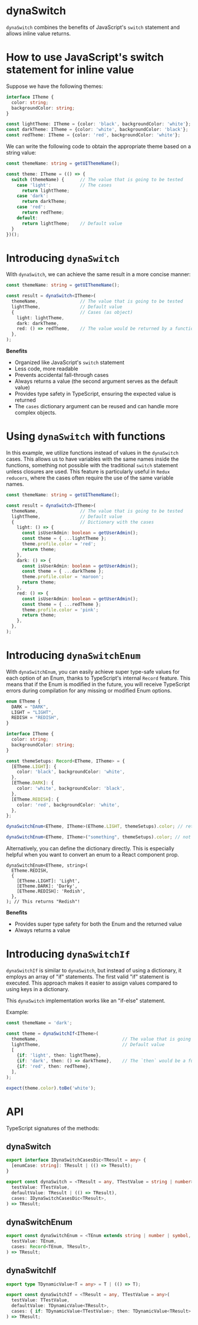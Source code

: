 # dynaSwitch

`dynaSwitch` combines the benefits of JavaScript's `switch` statement and allows inline value returns.

# How to use JavaScript's switch statement for inline value

Suppose we have the following themes:

```typescript
interface ITheme {
  color: string;
  backgroundColor: string;
}

const lightTheme: ITheme = {color: 'black', backgroundColor: 'white'};
const darkTheme: ITheme = {color: 'white', backgroundColor: 'black'};
const redTheme: ITheme = {color: 'red', backgroundColor: 'white'};
```

We can write the following code to obtain the appropriate theme based on a string value:

```typescript
const themeName: string = getUIThemeName();

const theme: ITheme = (() => {
  switch (themeName) {      // The value that is going to be tested
    case 'light':           // The cases
      return lightTheme;
    case 'dark':
      return darkTheme;
    case 'red':
      return redTheme;
    default:
      return lightTheme;    // Default value
  }
})();

```

# Introducing `dynaSwitch`

With `dynaSwitch`, we can achieve the same result in a more concise manner:

```typescript
const themeName: string = getUIThemeName();

const result = dynaSwitch<ITheme>(
  themeName,                // The value that is going to be tested    
  lightTheme,               // Default value
  {                         // Cases (as object)
    light: lightTheme,
    dark: darkTheme,
    red: () => redTheme,    // The value would be returned by a function also
  },
);
```

**Benefits**

- Organized like JavaScript's `switch` statement
- Less code, more readable
- Prevents accidental fall-through cases
- Always returns a value (the second argument serves as the default value)
- Provides type safety in TypeScript, ensuring the expected value is returned
- The `cases` dictionary argument can be reused and can handle more complex objects.

# Using `dynaSwitch` with functions

In this example, we utilize functions instead of values in the `dynaSwitch` cases. This allows us to have variables with the same names inside the functions, something not possible with the traditional `switch` statement unless closures are used. This feature is particularly useful in `Redux reducers`, where the cases often require the use of the same variable names.

```typescript
const themeName: string = getUIThemeName();

const result = dynaSwitch<ITheme>(
  themeName,                // The value that is going to be tested    
  lightTheme,               // Default value
  {                         // Dictionary with the cases
    light: () => {
      const isUserAdmin: boolean = getUserAdmin();
      const theme = { ...lightTheme };
      theme.profile.color = 'red';
      return theme;
    },
    dark: () => {
      const isUserAdmin: boolean = getUserAdmin();
      const theme = { ...darkTheme };
      theme.profile.color = 'maroon';
      return theme;
    },
    red: () => {
      const isUserAdmin: boolean = getUserAdmin();
      const theme = { ...redTheme };
      theme.profile.color = 'pink';
      return theme;
    },
  },
);
```

# Introducing `dynaSwitchEnum`

With `dynaSwitchEnum`, you can easily achieve super type-safe values for each option of an Enum, thanks to TypeScript's internal `Record` feature. This means that if the Enum is modified in the future, you will receive TypeScript errors during compilation for any missing or modified Enum options.

```typescript
enum ETheme {
  DARK = "DARK",
  LIGHT = "LIGHT",
  REDISH = "REDISH",
}

interface ITheme {
  color: string;
  backgroundColor: string;
}

const themeSetups: Record<ETheme, ITheme> = {
  [ETheme.LIGHT]: {
    color: 'black', backgroundColor: 'white',
  },
  [ETheme.DARK]: {
    color: 'white', backgroundColor: 'black',
  },
  [ETheme.REDISH]: {
    color: 'red', backgroundColor: 'white',
  },
};

dynaSwitchEnum<ETheme, ITheme>(ETheme.LIGHT, themeSetups).color; // returns "black"

dynaSwitchEnum<ETheme, ITheme>("something", themeSetups).color; // not compilable, due to TS!

```

Alternatively, you can define the dictionary directly. This is especially helpful when you want to convert an enum to a React component prop.

```
dynaSwitchEnum<ETheme, string>(
  ETheme.REDISH,
  {
    [ETheme.LIGHT]: 'Light',
    [ETheme.DARK]: 'Darky',
    [ETheme.REDISH]: 'Redish',
  },
); // This returns "Redish"!
```

**Benefits**

- Provides super type safety for both the Enum and the returned value
- Always returns a value

# Introducing `dynaSwitchIf`

`dynaSwitchIf` is similar to `dynaSwitch`, but instead of using a dictionary, it employs an array of "if" statements. The first valid "if" statement is executed. This approach makes it easier to assign values compared to using keys in a dictionary.

This `dynaSwitch` implementation works like an "if-else" statement.

Example:

```typescript
const themeName = 'dark';

const theme = dynaSwitchIf<ITheme>(
  themeName,                                // The value that is going to be tested
  lightTheme,                               // Default value
  [
    {if: 'light', then: lightTheme},
    {if: 'dark', then: () => darkTheme},    // The `then` would be a function
    {if: 'red', then: redTheme},
  ],
);

expect(theme.color).toBe('white');
```

# API

TypeScript signatures of the methods:

## dynaSwitch

```typescript
export interface IDynaSwitchCasesDic<TResult = any> {
  [enumCase: string]: TResult | (() => TResult);
}

export const dynaSwitch = <TResult = any, TTestValue = string | number>(
  testValue: TTestValue,
  defaultValue: TResult | (() => TResult),
  cases: IDynaSwitchCasesDic<TResult>,
) => TResult;
```

## dynaSwitchEnum

```typescript
export const dynaSwitchEnum = <TEnum extends string | number | symbol, TResult>(
  testValue: TEnum,
  cases: Record<TEnum, TResult>,
) => TResult;
```

## dynaSwitchIf

```typescript
export type TDynamicValue<T = any> = T | (() => T);

export const dynaSwitchIf = <TResult = any, TTestValue = any>(
  testValue: TTestValue,
  defaultValue: TDynamicValue<TResult>,
  cases: { if: TDynamicValue<TTestValue>; then: TDynamicValue<TResult> }[],
) => TResult;
```
